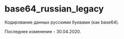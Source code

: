 # base64_russian_legacy
Кодирование данных русскими буквами (как base64).

Последнее изменение - 30.04.2020.
